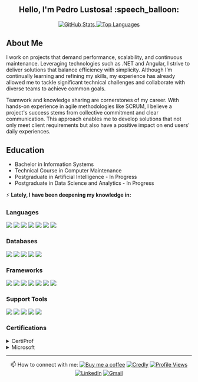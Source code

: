 <h2 align="center">Hello, I'm Pedro Lustosa! :speech_balloon:</h2>
<p align="center">
  <a href="https://github.com/Pedrolustosa/github-readme-stats">
    <img align="center" height="165" src="https://github-readme-stats.vercel.app/api?username=Pedrolustosa&theme=chartreuse-dark&show_icons=true" alt="GitHub Stats"/>
  </a>
  <a href="https://github.com/Pedrolustosa/github-readme-stats">
    <img align="center" height="165" src="https://github-readme-stats.vercel.app/api/top-langs/?username=Pedrolustosa&&layout=compact&theme=chartreuse-dark" alt="Top Languages"/>
  </a> 
</p>

## About Me
I work on projects that demand performance, scalability, and continuous maintenance. Leveraging technologies such as .NET and Angular, I strive to deliver solutions that balance efficiency with simplicity. Although I’m continually learning and refining my skills, my experience has already allowed me to tackle significant technical challenges and collaborate with diverse teams to achieve common goals.

Teamwork and knowledge sharing are cornerstones of my career. With hands-on experience in agile methodologies like SCRUM, I believe a project's success stems from collective commitment and clear communication. This approach enables me to develop solutions that not only meet client requirements but also have a positive impact on end users' daily experiences.

## Education
- Bachelor in Information Systems
- Technical Course in Computer Maintenance
- Postgraduate in Artificial Intelligence - In Progress
- Postgraduate in Data Science and Analytics - In Progress

:zap: **Lately, I have been deepening my knowledge in:**

### Languages
<p align="left">
  <img src="https://img.shields.io/badge/JSON-5E5C5C?style=for-the-badge&logo=json&logoColor=white" />
  <img src="https://img.shields.io/badge/CSS3-1572B6?style=for-the-badge&logo=css3&logoColor=white" />
  <img src="https://img.shields.io/badge/HTML5-E34F26?style=for-the-badge&logo=html5&logoColor=white" />
  <img src="https://img.shields.io/badge/C%23-239120?style=for-the-badge&logo=c-sharp&logoColor=white" />
  <img src="https://img.shields.io/badge/Python-FFD43B?style=for-the-badge&logo=python&logoColor=blue" />
  <img src="https://img.shields.io/badge/JavaScript-F7DF1E?style=for-the-badge&logo=javascript&logoColor=black" />
  <img src="https://img.shields.io/badge/TypeScript-007ACC?style=for-the-badge&logo=typescript&logoColor=white" />
</p>

### Databases
<p align="left">
  <img src="https://img.shields.io/badge/Oracle-F80000?style=for-the-badge&logo=oracle&logoColor=black" />
  <img src="https://img.shields.io/badge/SQLite-07405E?style=for-the-badge&logo=sqlite&logoColor=white" />
  <img src="https://img.shields.io/badge/Redis-%23DD0031.svg?&style=for-the-badge&logo=redis&logoColor=white" />
  <img src="https://img.shields.io/badge/RabbitMQ-%23FF6600.svg?&style=for-the-badge&logo=rabbitmq&logoColor=white" />
  <img src="https://img.shields.io/badge/Microsoft%20SQL%20Server-CC2927?style=for-the-badge&logo=microsoft%20sql%20server&logoColor=white" />
</p>

### Frameworks
<p align="left">
  <img src="https://img.shields.io/badge/.NET-512BD4?style=for-the-badge&logo=dotnet&logoColor=white" />
  <img src="https://img.shields.io/badge/React-20232A?style=for-the-badge&logo=react&logoColor=61DAFB" />
  <img src="https://img.shields.io/badge/Angular-DD0031?style=for-the-badge&logo=angular&logoColor=white" />
  <img src="https://img.shields.io/badge/Bootstrap-563D7C?style=for-the-badge&logo=bootstrap&logoColor=white" />
  <img src="https://img.shields.io/badge/AngularJS-E23237?style=for-the-badge&logo=angularjs&logoColor=white" />
  <img src="https://img.shields.io/badge/Xunit-2ECC71?style=for-the-badge&logo=visual%20studio&logoColor=white" />
  <img src="https://img.shields.io/badge/JWT-000000?style=for-the-badge&logo=JSON%20web%20tokens&logoColor=white" />
</p>

### Support Tools
<p align="left">
  <img src="https://img.shields.io/badge/Git-F05032?style=for-the-badge&logo=git&logoColor=white" />
  <img src="https://img.shields.io/badge/Docker-2CA5E0?style=for-the-badge&logo=docker&logoColor=white" />
  <img src="https://img.shields.io/badge/Visual%20Studio-5C2D91?style=for-the-badge&logo=visual%20studio&logoColor=white" />
  <img src="https://img.shields.io/badge/Microsoft%20Azure-0089D6?style=for-the-badge&logo=microsoft-azure&logoColor=white" />
  <img src="https://img.shields.io/badge/Visual%20Studio%20Code-0078D4?style=for-the-badge&logo=visual%20studio%20code&logoColor=white" />
</p>

### Certifications
<details>
  <summary>CertiProf</summary>
  <p align="center">
    <img src="images/fundamentos-na-lei-geral-de-protecao-de-dados-lgpdf.png" width="96px" alt="LGPD Certificate">
    <img src="images/kanban-essentials-professional-certificate-kepc.png" width="96px" alt="Kanban Essentials Certificate">
    <img src="images/lifelong-learning.png" width="96px" alt="Lifelong Learning Certificate">
    <img src="images/Scrum Foundation Professional Certification(SFPC).png" width="96px" alt="Scrum Foundation Certificate">
    <img src="images/remote-work-and-virtual-collaboration-professional-certificate-rwvcpc.png" width="96px" alt="Remote Work Certificate">
    <img src="images/design-sprint-professional-certification-dspc.png" width="96px" alt="Design Sprint Professional Certification">
  </p>
</details>
<details>
  <summary>Microsoft</summary>
  <p align="center">
    <img src="images/mta-html5-application-development-fundamentals-certified-2022.png" width="96px" alt="HTML5 App Dev Fundamentals">
    <img src="images/mta-introduction-to-programming-using-javascript-certified-2022.png" width="96px" alt="Programming with JavaScript">
    <img src="images/mta-database-fundamentals-certified-2022.png" width="96px" alt="Database Fundamentals">
    <img src="images/mta-software-development-fundamentals-certified-2022.png" width="96px" alt="Software Development Fundamentals">
    <img src="images/mta-mobility-and-device-fundamentals-certified-2022.png" width="96px" alt="Mobility and Device Fundamentals">
    <img src="images/mta-security-fundamentals-certified-2022.png" width="96px" alt="Security Fundamentals">
    <img src="images/mta-introduction-to-programming-using-html-and-css-certified-2021.png" width="96px" alt="HTML & CSS Fundamentals">
    <img src="images/azure-data-fundamentals.png" width="96px" alt="Azure Data Fundamentals">
    <img src="images/microsoft-certified-azure-fundamentals-2022.png" width="96px" alt="Azure Fundamentals">
    <img src="images/microsoft-certified-security-compliance-and-identity-fundamentals.png" width="96px" alt="Security, Compliance and Identity Fundamentals">
  </p>
</details>

---

<p align="center">
  📫 How to connect with me:
  <a href="https://www.buymeacoffee.com/pedrolustosa"><img src="https://img.shields.io/badge/Buy%20me%20a%20coffee-e17055?style=for-the-badge&logo=buy-me-a-coffee&logoColor=2C3A47" alt="Buy me a coffee"/></a>
  <a href="https://www.credly.com/users/pedrolustosaengineer"><img src="https://img.shields.io/badge/Credly-0073b1?style=for-the-badge&logo=credly&logoColor=white" alt="Credly"/></a>
  <a href="https://komarev.com/ghpvc/?username=Pedrolustosa"><img src="https://komarev.com/ghpvc/?username=Pedrolustosa&style=for-the-badge" alt="Profile Views"/></a>
  <a href="https://www.linkedin.com/in/pedro-henrique-lustosa-e-silva-29b827144"><img src="https://img.shields.io/badge/-Pedro%20Lustosa-0077B5?style=for-the-badge&logo=Linkedin&logoColor=white" alt="LinkedIn"/></a>
  <a href="mailto:pedroeternalss@gmail.com"><img src="https://img.shields.io/badge/-pedroeternalss@gmail.com-D14836?style=for-the-badge&logo=Gmail&logoColor=white" alt="Gmail"/></a>
</p>
